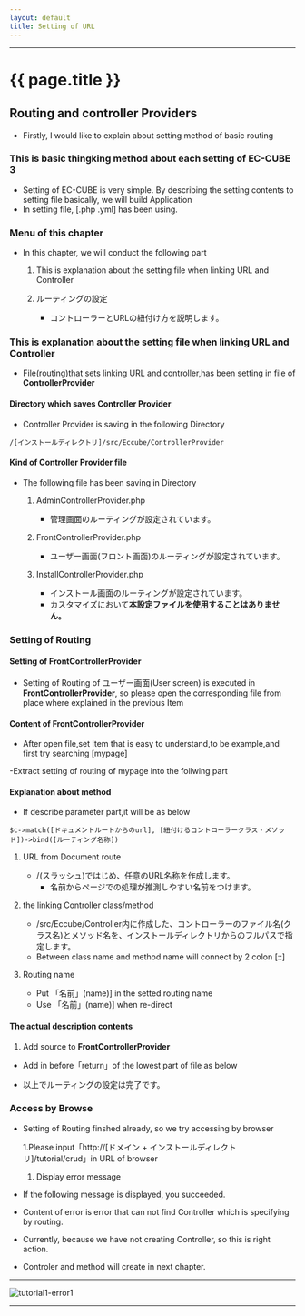 ```yaml
---
layout: default
title: Setting of URL
---
```


---

# {{ page.title }}


## Routing and controller Providers

- Firstly, I would like to explain about setting method of basic routing

### This is basic thingking method about each setting of EC-CUBE 3

- Setting of EC-CUBE is very simple. By describing the setting contents to setting file basically, we will build Application
- In setting file, [.php .yml] has been using.

### Menu of this chapter

- In this chapter, we will conduct the following part

    1. This is explanation about the setting file when linking URL and Controller

    1. ルーティングの設定
        - コントローラーとURLの紐付け方を説明します。

### This is explanation about the setting file when linking URL and Controller

- File(routing)that sets linking URL and controller,has been setting in file of **ControllerProvider** 

#### Directory which saves Controller Provider

- Controller Provider is saving in the following Directory

```
/[インストールディレクトリ]/src/Eccube/ControllerProvider
```

#### Kind of Controller Provider file

- The following file has been saving in Directory

    1. AdminControllerProvider.php
        - 管理画面のルーティングが設定されています。

    1. FrontControllerProvider.php
        - ユーザー画面(フロント画面)のルーティングが設定されています。

    1. InstallControllerProvider.php
        - インストール画面のルーティングが設定されています。
        - カスタマイズにおいて**本設定ファイルを使用することはありません。**

### Setting of Routing

#### Setting of FrontControllerProvider

- Setting of Routing of ユーザー画面(User screen) is executed in **FrontControllerProvider**, so please open the corresponding file from place where explained in the previous Item

#### Content of **FrontControllerProvider**

- After open file,set Item that is easy to understand,to be example,and first try searching [mypage]

-Extract setting of routing of mypage into the follwing part


<script src="http://gist-it.appspot.com/https://github.com/EC-CUBE/ec-cube.github.io/blob/master/Source/tutorial_1/FrontControllerProvider_mypage.php"></script>

<!--
```
    // mypage
    $c->match('/mypage', '\Eccube\Controller\Mypage\MypageController::index')->bind('mypage');
    $c->match('/mypage/login', '\Eccube\Controller\Mypage\MypageController::login')->bind('mypage_login');
    $c->match('/mypage/change', '\Eccube\Controller\Mypage\ChangeController::index')->bind('mypage_change');
    $c->match('/mypage/change_complete', '\Eccube\Controller\Mypage\ChangeController::complete')->bind('mypage_change_complete');

```
-->

#### Explanation about method

- If describe parameter part,it will be as below

```
$c->match([ドキュメントルートからのurl], [紐付けるコントローラークラス・メソッド])->bind([ルーティング名称])
```

1. URL from Document route
    - /(スラッシュ)ではじめ、任意のURL名称を作成します。
        - 名前からページでの処理が推測しやすい名前をつけます。

1. the linking Controller class/method
    - /src/Eccube/Controller内に作成した、コントローラーのファイル名(クラス名)とメソッド名を、インストールディレクトリからのフルパスで指定します。
    - Between class name and method name will connect by 2 colon [::]

1. Routing name
    - Put 「名前」(name)]  in the setted routing name
    - Use 「名前」(name)] when re-direct

#### The actual description contents

1. Add source to **FrontControllerProvider**

- Add in before「return」of the lowest part of file as below

<script src="http://gist-it.appspot.com/https://github.com/EC-CUBE/ec-cube.github.io/blob/master/Source/tutorial_1/FrontControllerProvider_add_source.php"></script>


<!--
```
        // チュートリアル
        $c->match('/tutorial/crud', '\Eccube\Controller\Tutorial\CrudController::index')->bind('tutorial_crud');

        return $c;
    }
}
```
-->

- 以上でルーティングの設定は完了です。

### Access by Browse

- Setting of Routing finshed already, so we try accessing by browser

    1.Please input「http://[ドメイン + インストールディレクトリ]/tutorial/crud」in URL of browser

    1. Display error message

- If the following message is displayed, you succeeded.
- Content of error is error that can not find Controller which is specifying by routing.
- Currently, because we have not creating Controller, so this is right action.
- Controler and method will create in next chapter.

---

![tutorial1-error1](/images/img-tutorial1-error1.png)

---
